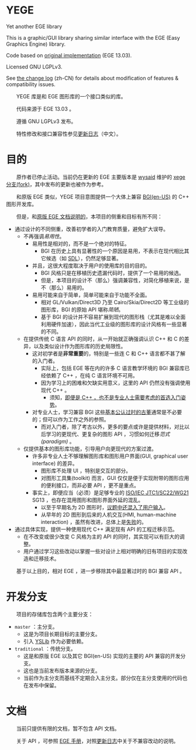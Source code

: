 ﻿# YEGE

Yet another EGE library

This is a graphic/GUI library sharing similar interface with the EGE (Easy Graphics Engine) library.

Code based on [original implementation](http://misakamm.github.com/xege) (EGE 13.03).

Licensed GNU LGPLv3.

See [the change log](ChangeLog.md) (zh-CN) for details about modification of features & compatibility issues.

　　YEGE 库是和 EGE 图形库的一个接口类似的库。

　　代码来源于 EGE 13.03 。

　　遵循 GNU LGPLv3 发布。

　　特性修改和接口兼容性参见[更新日志](ChangeLog.md)（中文）。

# 目的

　　原作者已停止活动。当前仍在更新的 EGE 主要版本是 [wysaid](http://wysaid.org/) 维护的 [xege 分支(fork)](https://xege.org/ege-open-source)，其中发布的更新也被作为参考。

　　和原版 EGE 类似，YEGE 项目意图提供一个大体上兼容 [BGI(en-US)](https://en.wikipedia.org/wiki/Borland_Graphics_Interface) 的 C++ 图形开发库。

　　但是，和[原版 EGE 文档说明的](http://xege.org/manual/intro/index.htm)，本项目的侧重和目标有所不同：

* 通过设计的不同侧重，改善初学者的入门教育质量，避免扩大误导。
	* 不再强调*易用性*。
		* 易用性是相对的，而不是一个绝对的特征。
			* BGI 在历史上具有显著性的一个原因是易用，不表示在现代相比其它候选（如 [SDL](https://en.wikipedia.org/wiki/Simple_DirectMedia_Layer)），仍然足够显著。
		* 并且，这很大程度取决于用户的使用库的目的目的。
			* BGI 风格只是在移植历史遗漏代码时，提供了一个易用的候选。
			* 但是，本项目的设计不（那么）强调兼容性，对简化移植来说，是不（那么）易用的。
		* 易用可能来自于简单，简单可能来自于功能不全面。
			* 相对 GL/Vulkan/Direct3D 乃至 Cairo/Skia/Direct2D 等工业级的图形库，BGI 的原始 API 堪称*简陋*。
			* 基于 BGI 的设计并不容易扩展到现代的图形栈（尤其是难以全面利用硬件加速），因此当代工业级的图形库的设计风格有一些显著的不同。
	* 在提供传统 C 语言 API 的同时，从一开始就正确强调认识 C++ 和 C 的差异，以及类似设计作为图形库的历史局限性。
		* 这对初学者是**非常重要**的，特别是一些连 C 和 C++ 语言都不甚了解的入门者。
			* 实际上，包括 EGE 等在内的许多 C 语言教学环境的 BGI 兼容库已经依赖了 C++ ，在纯 C 语言环境不可用。
			* 因为学习上的困难和欠缺实用意义，这里的 API 仍然没有强调使用现代 C++ 。
				* 须知，[即便是 C++ ，也不是专业人士需要考虑的首选入门姿势](https://github.com/FrankHB/pl-docs/blob/master/zh-CN/introduction-to-learning-computer-languages.md)。
		* 对专业人士，学习兼容 BGI 这些[基本公认过时的古董](https://www.zhihu.com/question/403035995)通常是不必要的；但可以作为工作之外的参照。
			* 而对入门者，除了考古以外，更多的要点或许是提供材料，对比以后学习的更现代、更复杂的图形 API ，习惯如何迁移*范式(paradigm)* 。
	* 仅提供基本的图形库功能，引导用户向更现代的方案过渡。
		* 许多非专业人士不够理解图形库和图形用户界面(GUI, graphical user interface) 的差异。
			* 图形库不处理 UI ，特别是交互的部分。
			* 对图形工具集(toolkit) 而言，GUI 仅仅是便于实现附带的图形应用的便利接口，而非必要 API ，更不是重点。
		* 事实上，即便应当（必须）是足够专业的 [ISO/IEC JTC1/SC22/WG21](https://isocpp.org/std/the-committee) SG13 ，也存在混用图形和图形界面外延的混乱。
			* 以至于早期名为 2D 图形时，[议题中还混入了用户输入](https://groups.google.com/a/isocpp.org/g/sg13/c/-eF9DCAu9Sc/m/Gseg64qPP_YJ)。
			* 从早年的 2D 图形到后来的人机交互(HMI, human-machine interaction) ，虽然有改进，总体上是[失败](https://www.reddit.com/r/cpp/comments/89q6wr/sg13_2d_graphics_why_it_failed/)的。
* 通过具体实现，提供一种使用现代 C++ 满足现有 API 的工程迁移示范。
	* 在不改变或很少改变 C 风格为主的 API 的同时，其实现可以有巨大的调整。
	* 用户通过学习这些改动以掌握一些对设计上相对明确的旧有项目的实现改造和迁移技术。

　　基于以上目的，相对 EGE ，进一步移除其中最显著过时的 BGI 兼容 API 。

# 开发分支

　　项目的存储库包含两个主要分支：

* `master` ：主分支。
	* 这是为项目长期目标的主要分支。
	* 引入 [YSLib](https://osdn.net/projects/yslib) 作为必要依赖。
* `traditional` ：传统分支。
	* 这是和原版 EGE 以及其它 BGI(en-US) 实现的主要的 API 兼容的开发分支。
	* 这也是当前发布版本来源的分支。
	* 当前作为主分支而基线不定期合入主分支。部分仅在主分支使用的代码也在发布中保留。

# 文档

　　当前只提供有限的文档，暂不包含 API 文档。

　　关于 API ，可参照 [EGE 手册](http://xege.org/manual/)，对照[更新日志](ChangeLog.md)中关于不兼容改动的说明。

